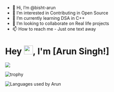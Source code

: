 - 👋 Hi, I’m @bisht-arun
- 👀 I’m interested in Contributing in Open Source
- 🌱 I’m currently learning DSA in C++
- 💞️ I’m looking to collaborate on Real life projects
- 📫 How to reach me - Just one text away



# Hey <img src="https://github.com/TheDudeThatCode/TheDudeThatCode/blob/master/Assets/Hi.gif" width="29px">, I'm [Arun Singh!]

<!-- <img  src="https://github-readme-stats.vercel.app/api/top-langs/?username=bisht-arun&layout=compact&theme=dark" /> -->

<img src="https://github-readme-stats.vercel.app/api?username=bisht-arun&show_icons=true&locale=en&theme=radical&hide_border=true">

![trophy](https://github-profile-trophy.vercel.app/?username=bisht-arun)

![Languages used by Arun](https://github-readme-stats.vercel.app/api/top-langs/?username=bisht-arun&hide_border=true&langs_count=10&layout=compact)

<!-- ![Typing SVG](https://readme-typing-svg.herokuapp.com?font=Calibri&size=30&color=68F72F&duration=3000&center=true&width=446&lines=My+Name+is+Arun+Singh!) -->

<!-- ![Activity Graph](https://activity-graph.herokuapp.com/graph?username=bisht-arun&theme=react-dark) -->



<!---
bisht-arun/bisht-arun is a ✨ special ✨ repository because its `README.md` (this file) appears on your GitHub profile.
You can click the Preview link to take a look at your changes.
--->
